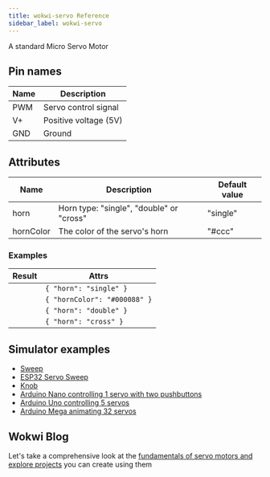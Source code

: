 ```yaml
---
title: wokwi-servo Reference
sidebar_label: wokwi-servo
---
```


A standard Micro Servo Motor

<wokwi-servo />

## Pin names

| Name | Description           |
| ---- | --------------------- |
| PWM  | Servo control signal  |
| V+   | Positive voltage (5V) |
| GND  | Ground                |

## Attributes

| Name      | Description                              | Default value |
| --------- | ---------------------------------------- | ------------- |
| horn      | Horn type: "single", "double" or "cross" | "single"      |
| hornColor | The color of the servo's horn            | "#ccc"        |

### Examples

| Result                           | Attrs                        |
| -------------------------------- | ---------------------------- |
| <wokwi-servo horn="single" />    | `{ "horn": "single" }`       |
| <wokwi-servo hornColor="#008" /> | `{ "hornColor": "#000088" }` |
| <wokwi-servo horn="double" />    | `{ "horn": "double" }`       |
| <wokwi-servo horn="cross" />     | `{ "horn": "cross" }`        |

## Simulator examples

- [Sweep](https://wokwi.com/projects/344891730528567891)
- [ESP32 Servo Sweep](https://wokwi.com/projects/323706614646309460)
- [Knob](https://wokwi.com/projects/344892191015961170)
- [Arduino Nano controlling 1 servo with two pushbuttons](https://wokwi.com/projects/328312829780165204)
- [Arduino Uno controlling 5 servos](https://wokwi.com/projects/305087394119418434)
- [Arduino Mega animating 32 servos](https://wokwi.com/projects/305336312628511297)


## Wokwi Blog

Let's take a comprehensive look at the [fundamentals of servo motors and explore projects](https://blog.wokwi.com/learn-servo-motor-using-wokwi-logic-analyzer) you can create using them
